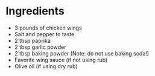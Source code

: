 # Ingredients

- 3 pounds of chicken wings
- Salt and pepper to taste
- 2 tbsp paprika
- 2 tbsp garlic powder
- 2 tbsp baking powder (Note: do not use baking soda!)
- Favorite wing sauce (if not using rub)
- Olive oil (if using dry rub)